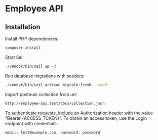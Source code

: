 # Employee API

## Installation

Install PHP dependencies:

```sh
composer install
```

Start Sail

```sh
./vendor/bin/sail up -d
```

Run database migrations with seeders:

```sh
./vendor/bin/sail artisan migrate:fresh --seed
```

Import postman collection from url:

```sh
http://employee-api.test/docs/collection.json
```

To authenticate requests, include an Authorization header with the value "Bearer {ACCESS_TOKEN}". To obtain an access token, use the Login endpoint with credentials:

```sh
email: test@example.com, password: password
```
